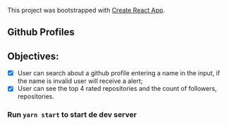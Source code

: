 This project was bootstrapped with [Create React App](https://github.com/facebook/create-react-app).

## Github Profiles

## Objectives:
- [x] User can search about a github profile entering a name in the input, if the name is invalid user will receive a alert;
- [x] User can see the top 4 rated repositories and the count of followers, repositories.

### Run `yarn start` to start de dev server
